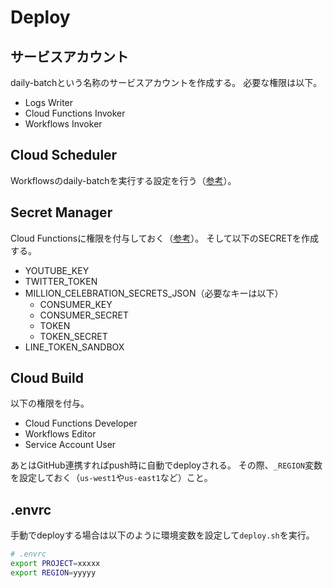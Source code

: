 # Deploy
## サービスアカウント
daily-batchという名称のサービスアカウントを作成する。
必要な権限は以下。

* Logs Writer
* Cloud Functions Invoker
* Workflows Invoker

## Cloud Scheduler
Workflowsのdaily-batchを実行する設定を行う（[参考](https://cloud.google.com/workflows/docs/schedule-workflow)）。

## Secret Manager
Cloud Functionsに権限を付与しておく（[参考](https://cloud.google.com/functions/docs/configuring/secrets)）。
そして以下のSECRETを作成する。

* YOUTUBE\_KEY
* TWITTER\_TOKEN
* MILLION\_CELEBRATION\_SECRETS\_JSON（必要なキーは以下）
  * CONSUMER\_KEY
  * CONSUMER\_SECRET
  * TOKEN
  * TOKEN\_SECRET
* LINE\_TOKEN\_SANDBOX

## Cloud Build
以下の権限を付与。

* Cloud Functions Developer
* Workflows Editor
* Service Account User

あとはGitHub連携すればpush時に自動でdeployされる。
その際、`_REGION`変数を設定しておく（`us-west1`や`us-east1`など）こと。

## .envrc
手動でdeployする場合は以下のように環境変数を設定して`deploy.sh`を実行。

```bash
# .envrc
export PROJECT=xxxxx
export REGION=yyyyy
```
